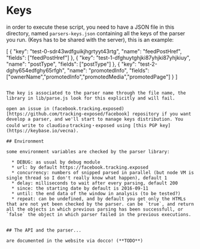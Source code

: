 
# Keys

in order to execute these script, you need to have a JSON file in
this directory, named `parsers-keys.json` containing all the keys of the 
parser you run. (Keys has to be shared with the server), this is an example:

[
  {
    "key": "test-0-sdr43wdfguikjhgrtyyt43rtg",
    "name": "feedPostHref",
    "fields": ["feedPostHref"]
  },
  {
    "key": "test-1-dfghuytghjki87yhjki87yhjkiuy",
    "name": "postType",
    "fields": ["postType"]
  },
  {
    "key": "test-2-dghy654edfghy65rfgh",
    "name": "promotedInfo",
    "fields": ["ownerName","promotedInfo","promotedMedia","promotedPage"]
  }
]
```

The key is associated to the parser name through the file name, the
library in lib/parse.js look for this explicitly and will fail.

open an issue in (facebook.tracking.exposed)[https://github.com/tracking-exposed/facebook] repository if you want develop a parser, and we'll start to manage keys distribution. You could write to claudio﹫tracking・exposed using [this PGP key](https://keybase.io/vecna).

## Environment 

some environment variables are checked by the parser library:

  * DEBUG: as usual by debug module
  * url: by default https://facebook.tracking.exposed
  * concurrency: numbers of snipped parsed in parallel (but node VM is single thread so I don't really know what happen), default 1
  * delay: milliseconds to wait after every parsing, default 200
  * since: the starting date by default is 2016-09-11
  * until: the end data of the window in analysis (to be tested?)
  * repeat: can be undefined, and by default you get only the HTMLs that are not yet been checked by the parser. can be `true`, and return all the objects in which previous parsing has been successfull, or `false` the object in which parser failed in the previous executions.


## The API and the parser...

are documented in the website via docco! (**TODO**)
